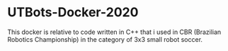 # UTBots-Docker-2020

This docker is relative to code written in C++ that i used in CBR (Brazilian Robotics Championship) in the category of 3x3 small robot soccer.
